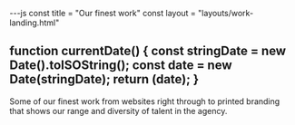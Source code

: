 ---js
const title = "Our finest work"
const layout = "layouts/work-landing.html"

function currentDate() {
	const stringDate = new Date().toISOString();
    const date = new Date(stringDate);
	return (date);
}
---

Some of our finest work from websites right through to printed
branding that shows our range and diversity of talent in the agency.

